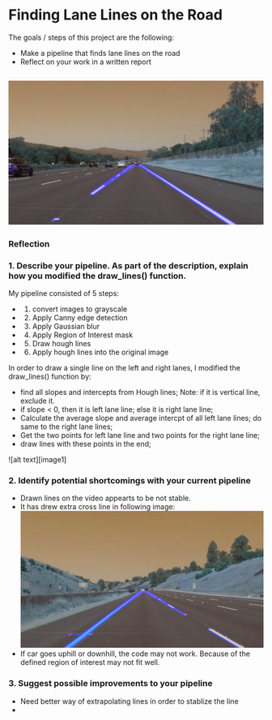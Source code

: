 # **Finding Lane Lines on the Road** 

The goals / steps of this project are the following:
* Make a pipeline that finds lane lines on the road
* Reflect on your work in a written report


![Output](/test_images_output/solidWhiteRight.jpg)
---

### Reflection

### 1. Describe your pipeline. As part of the description, explain how you modified the draw_lines() function.

My pipeline consisted of 5 steps:
 - 1. convert images to grayscale
 - 2. Apply Canny edge detection
 - 3. Apply Gaussian blur
 - 4. Apply Region of Interest mask
 - 5. Draw hough lines
 - 6. Apply hough lines into the original image

In order to draw a single line on the left and right lanes, I modified the draw_lines() function by:
 - find all slopes and intercepts from Hough lines; Note: if it is vertical line, exclude it.
 - if slope < 0, then it is left lane line; else it is right lane line;
 - Calculate the average slope and average intercpt of all left lane lines; do same to the right lane lines;
 - Get the two points for left lane line and two points for the right lane line; 
 - draw lines with these points in the end;

![alt text][image1]


### 2. Identify potential shortcomings with your current pipeline

 - Drawn lines on the video appearts to be not stable.
 - It has drew extra cross line in following image: ![error image](/test_images_output/whiteCarLaneSwitch.jpg
)
 - If car goes uphill or downhill, the code may not work. Because of the defined region of interest may not fit well.


### 3. Suggest possible improvements to your pipeline
 - Need better way of extrapolating lines in order to stablize the line
 - 

